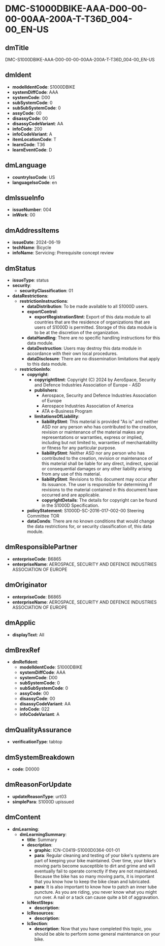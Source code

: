 # DMC-S1000DBIKE-AAA-D00-00-00-00AA-200A-T-T36D_004-00_EN-US

## dmTitle
DMC-S1000DBIKE-AAA-D00-00-00-00AA-200A-T-T36D_004-00_EN-US

## dmIdent
*   **modelIdentCode**: S1000DBIKE
*   **systemDiffCode**: AAA
*   **systemCode**: D00
*   **subSystemCode**: 0
*   **subSubSystemCode**: 0
*   **assyCode**: 00
*   **disassyCode**: 00
*   **disassyCodeVariant**: AA
*   **infoCode**: 200
*   **infoCodeVariant**: A
*   **itemLocationCode**: T
*   **learnCode**: T36
*   **learnEventCode**: D

## dmLanguage
*   **countryIsoCode**: US
*   **languageIsoCode**: en

## dmIssueInfo
*   **issueNumber**: 004
*   **inWork**: 00

## dmAddressItems
*   **issueDate**: 2024-06-19
*   **techName**: Bicycle
*   **infoName**: Servicing: Prerequisite concept review

## dmStatus
*   **issueType**: status
*   **security**:
    *   **securityClassification**: 01
*   **dataRestrictions**:
    *   **restrictionInstructions**:
        *   **dataDistribution**: To be made available to all S1000D users.
        *   **exportControl**:
            *   **exportRegistrationStmt**: Export of this data module to all countries that are the residence of organizations that are users of S1000D is permitted. Storage of this data module is to be at the discretion of the organization.
        *   **dataHandling**: There are no specific handling instructions for this data module.
        *   **dataDestruction**: Users may destroy this data module in accordance with their own local procedures.
        *   **dataDisclosure**: There are no dissemination limitations that apply to this data module.
    *   **restrictionInfo**:
        *   **copyright**:
            *   **copyrightStmt**: Copyright (C) 2024 by AeroSpace, Security and Defence Industries Association of Europe - ASD
            *   **publishers**:
                *   Aerospace, Security and Defence Industries Association of Europe
                *   Aerospace Industries Association of America
                *   ATA e-Business Program
            *   **limitationsOfLiability**:
                *   **liabilityStmt**: This material is provided "As is" and neither ASD nor any person who has contributed to the creation, revision or maintenance of the material makes any representations or warranties, express or implied, including but not limited to, warranties of merchantability or fitness for any particular purpose.
                *   **liabilityStmt**: Neither ASD nor any person who has contributed to the creation, revision or maintenance of this material shall be liable for any direct, indirect, special or consequential damages or any other liability arising from any use of this material.
                *   **liabilityStmt**: Revisions to this document may occur after its issuance. The user is responsible for determining if revisions to the material contained in this document have occurred and are applicable.
                *   **copyrightDetails**: The details for copyright can be found in the S1000D Specification.
        *   **policyStatement**: S1000D-SC-2016-017-002-00 Steering Committee TOR
        *   **dataConds**: There are no known conditions that would change the data restrictions for, or security classification of, this data module.

## dmResponsiblePartner
*   **enterpriseCode**: B6865
*   **enterpriseName**: AEROSPACE, SECURITY AND DEFENCE INDUSTRIES ASSOCIATION OF EUROPE

## dmOriginator
*   **enterpriseCode**: B6865
*   **enterpriseName**: AEROSPACE, SECURITY AND DEFENCE INDUSTRIES ASSOCIATION OF EUROPE

## dmApplic
*   **displayText**: All

## dmBrexRef
*   **dmRefIdent**:
    *   **modelIdentCode**: S1000DBIKE
    *   **systemDiffCode**: AAA
    *   **systemCode**: D00
    *   **subSystemCode**: 0
    *   **subSubSystemCode**: 0
    *   **assyCode**: 00
    *   **disassyCode**: 00
    *   **disassyCodeVariant**: AA
    *   **infoCode**: 022
    *   **infoCodeVariant**: A

## dmQualityAssurance
*   **verificationType**: tabtop

## dmSystemBreakdown
*   **code**: D0000

## dmReasonForUpdate
*   **updateReasonType**: urt03
*   **simplePara**: S1000D upissued

## dmContent
*   **dmLearning**:
    *   **dmLearningSummary**:
        *   **title**: Summary
        *   **description**:
            *   **graphic**: ICN-C0419-S1000D0364-001-01
            *   **para**: Regular cleaning and testing of your bike's systems are part of keeping your bike maintained. Over time, your bike's moving parts become susceptible to dirt and grime and will eventually fail to operate correctly if they are not maintained. Because the bike has so many moving parts, it is important that you know how to keep the bike clean and lubricated.
            *   **para**: It is also important to know how to patch an inner tube puncture. As you are riding, you never know what you might run over. A nail or a tack can cause quite a bit of aggravation.
        *   **lcNextSteps**:
            *   **description**:
        *   **lcResources**:
            *   **description**:
        *   **lcSection**:
            *   **description**: Now that you have completed this topic, you should be able to perform some general maintenance on your bike.